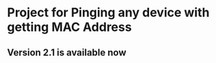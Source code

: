 <h1>Project for Pinging any device with getting MAC Address</h1>
<h2>Version 2.1 is  available now</h2>
